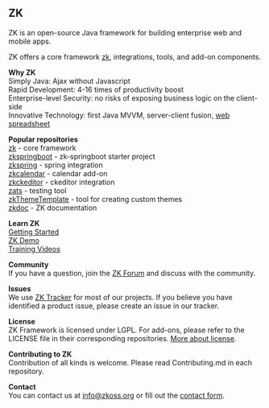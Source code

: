 ## ZK
ZK is an open-source Java framework for building enterprise web and mobile apps.

ZK offers a core framework [zk](https://github.com/zkoss/zk), integrations, tools, and add-on components.

**Why ZK**\
Simply Java: Ajax without Javascript\
Rapid Development: 4-16 times of productivity boost\
Enterprise-level Security: no risks of exposing business logic on the client-side\
Innovative Technology: first Java MVVM, server-client fusion, [web spreadsheet](https://keikai.io/about)

**Popular repositories**\
[zk](https://github.com/zkoss/zk) - core framework\
[zkspringboot](https://github.com/zkoss/zkspringboot) - zk-springboot starter project\
[zkspring](https://github.com/zkoss/zkspring) - spring integration\
[zkcalendar](https://github.com/zkoss/zkcalendar) - calendar add-on\
[zkckeditor](https://github.com/zkoss/zkckeditor) - ckeditor integration\
[zats](https://github.com/zkoss/zats) - testing tool\
[zkThemeTemplate](https://github.com/zkoss/zkThemeTemplate) - tool for creating custom themes\
[zkdoc](https://github.com/zkoss/zkdoc) - ZK documentation

**Learn ZK**\
[Getting Started](https://www.zkoss.org/documentation#Getting_Started)\
[ZK Demo](https://www.zkoss.org/zkdemo/grid)\
[Training Videos](https://www.youtube.com/@zkframework3895/playlists)

**Community**\
If you have a question, join the [ZK Forum](https://forum.zkoss.org) and discuss with the community.

**Issues**\
We use [ZK Tracker](https://tracker.zkoss.org/secure/BrowseProjects.jspa?selectedCategory=all&selectedProjectType=all) for most of our projects. If you believe you have identified a product issue, please create an issue in our tracker.

**License**\
ZK Framework is licensed under LGPL. For add-ons, please refer to the LICENSE file in their corresponding repositories. [More about license](https://www.zkoss.org/license).

**Contributing to ZK**\
Contribution of all kinds is welcome. Please read Contributing.md in each repository.

**Contact**\
You can contact us at info@zkoss.org or fill out the [contact form](https://www.zkoss.org/support/about/contact).
